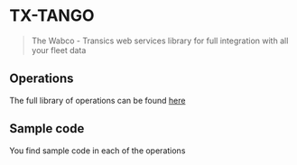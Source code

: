 # TX-TANGO

> The Wabco - Transics web services library for full integration with all your fleet data

## Operations
The full library of operations can be found [here](/op/)

## Sample code
You find sample code in each of the operations
